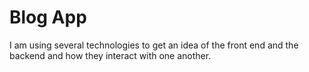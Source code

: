 # Blog App

I am using several technologies to get an idea of the front end and the backend and how they interact with one another.
